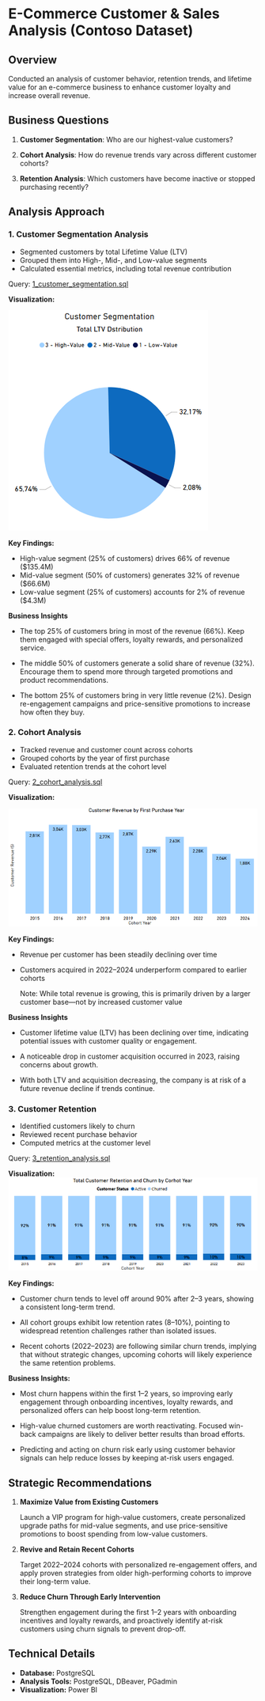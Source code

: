 # E-Commerce Customer & Sales Analysis (Contoso Dataset)

## Overview
Conducted an analysis of customer behavior, retention trends, and lifetime value for an e-commerce business to enhance customer loyalty and increase overall revenue.

## Business Questions
1. **Customer Segmentation**: Who are our highest-value customers?

2. **Cohort Analysis**: How do revenue trends vary across different customer cohorts?

3. **Retention Analysis**: Which customers have become inactive or stopped purchasing recently?

## Analysis Approach

### 1. Customer Segmentation Analysis

- Segmented customers by total Lifetime Value (LTV)
- Grouped them into High-, Mid-, and Low-value segments
- Calculated essential metrics, including total revenue contribution

 Query: [1_customer_segmentation.sql](1_customer_segmentation.sql)

**Visualization:**

![1_customer_segmentation](power_bi/1_customer_segmentation.png)

 **Key Findings:**

- High-value segment (25% of customers) drives 66% of revenue ($135.4M)
- Mid-value segment (50% of customers) generates 32% of revenue ($66.6M)
- Low-value segment (25% of customers) accounts for 2% of revenue ($4.3M)

 **Business Insights**

- The top 25% of customers bring in most of the revenue (66%). Keep them engaged with special offers, loyalty rewards, and personalized service.

- The middle 50% of customers generate a solid share of revenue (32%). Encourage them to spend more through targeted promotions and product recommendations.

- The bottom 25% of customers bring in very little revenue (2%). Design re-engagement campaigns and price-sensitive promotions to increase how often they buy.

### 2. Cohort Analysis

- Tracked revenue and customer count across cohorts
- Grouped cohorts by the year of first purchase
- Evaluated retention trends at the cohort level

 Query: [2_cohort_analysis.sql](/2_cohort_analysis.sql)

**Visualization:**

![2_cohort_analysis](power_bi/2_cohort_analysis.png)

 **Key Findings:**
 - Revenue per customer has been steadily declining over time
 - Customers acquired in 2022–2024 underperform compared to earlier cohorts

    Note: While total revenue is growing, this is primarily driven by a larger customer base—not by increased customer value

 **Business Insights**
- Customer lifetime value (LTV) has been declining over time, indicating potential issues with customer quality or engagement.

- A noticeable drop in customer acquisition occurred in 2023, raising concerns about growth.

- With both LTV and acquisition decreasing, the company is at risk of a future revenue decline if trends continue.

### 3. Customer Retention

- Identified customers likely to churn
- Reviewed recent purchase behavior
- Computed metrics at the customer level

Query: [3_retention_analysis.sql](3_retention_analysis.sql)

**Visualization:**
![3_customer_churn_cohort_year](power_bi/3_customer_churn_cohort_year.png)


 **Key Findings:**  

- Customer churn tends to level off around 90% after 2–3 years, showing a consistent long-term trend.

- All cohort groups exhibit low retention rates (8–10%), pointing to widespread retention challenges rather than isolated issues.

- Recent cohorts (2022–2023) are following similar churn trends, implying that without strategic changes, upcoming cohorts will likely experience the same retention problems.

 **Business Insights:**  
- Most churn happens within the first 1–2 years, so improving early engagement through onboarding incentives, loyalty rewards, and personalized offers can help boost long-term retention.

- High-value churned customers are worth reactivating. Focused win-back campaigns are likely to deliver better results than broad efforts.

- Predicting and acting on churn risk early using customer behavior signals can help reduce losses by keeping at-risk users engaged.

## Strategic Recommendations

1. **Maximize Value from Existing Customers**

   Launch a VIP program for high-value customers, create personalized upgrade paths for mid-value segments, and use price-sensitive promotions to boost spending from low-value customers.

2. **Revive and Retain Recent Cohorts**

   Target 2022–2024 cohorts with personalized re-engagement offers, and apply proven strategies from older high-performing cohorts to improve their long-term value.

3. **Reduce Churn Through Early Intervention**
   
   Strengthen engagement during the first 1–2 years with onboarding incentives and loyalty rewards, and proactively identify at-risk customers using churn signals to prevent drop-off.

## Technical Details
- **Database:** PostgreSQL
- **Analysis Tools:** PostgreSQL, DBeaver, PGadmin
- **Visualization:** Power BI
